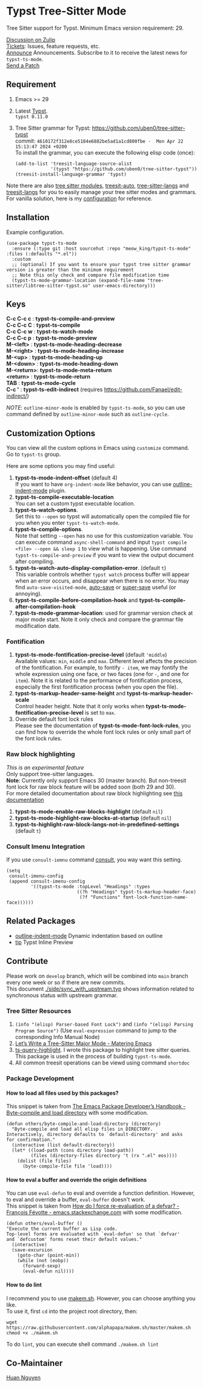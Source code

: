 # Typst Tree-Sitter Mode

Tree Sitter support for Typst. Minimum Emacs version requirement: 29.  

[Discussion on Zulip](https://meow-place.zulipchat.com/)  
[Tickets](https://todo.sr.ht/~meow_king/typst-ts-mode): Issues, feature requests, etc.  
[Announce](https://lists.sr.ht/~meow_king/typst-ts-mode-announce) Announcements. Subscribe to it to receive the latest news for `typst-ts-mode`.  
[Send a Patch](https://lists.sr.ht/~meow_king/typst-ts-mode-dev)  

## Requirement

1. Emacs >= 29

2. Latest [Typst](https://github.com/typst/typst).  
`typst 0.11.0`

3. Tree Sitter grammar for Typst: https://github.com/uben0/tree-sitter-typst  
   commit: `4610172f312e8ce5184e6882be5ad1a1cd800fbe -  Mon Apr 22 15:13:47 2024 +0200`  
   To install the grammar, you can execute the following elisp code (once):  

   ``` emacs-lisp
   (add-to-list 'treesit-language-source-alist
                '(typst "https://github.com/uben0/tree-sitter-typst"))
   (treesit-install-language-grammar 'typst)
   ```

Note there are also [tree sitter modules](https://github.com/casouri/tree-sitter-module), [treesit-auto](https://github.com/renzmann/treesit-auto), [tree-sitter-langs](https://github.com/emacs-tree-sitter/tree-sitter-langs) and [treesit-langs](https://github.com/kiennq/treesit-langs) for you to easily manage your tree sitter modes and grammars. For vanilla solution, here is my [configuration](https://github.com/Ziqi-Yang/.emacs.d/blob/main/languages/l-treesit.el) for reference.

## Installation

Example configuration.
``` emacs-lisp
(use-package typst-ts-mode
  :ensure (:type git :host sourcehut :repo "meow_king/typst-ts-mode" :files (:defaults "*.el"))
  :custom
  ;; (optional) If you want to ensure your typst tree sitter grammar version is greater than the minimum requirement
  ;; Note this only check and compare file modification time
  (typst-ts-mode-grammar-location (expand-file-name "tree-sitter/libtree-sitter-typst.so" user-emacs-directory)))
```

## Keys

**C-c C-c c**   : **typst-ts-compile-and-preview**  
**C-c C-c C**   : **typst-ts-compile**  
**C-c C-c w**   : **typst-ts-watch-mode**  
**C-c C-c p**   : **typst-ts-mode-preview**  
**M-\<left\>**  : **typst-ts-mode-heading-decrease**  
**M-\<right\>** : **typst-ts-mode-heading-increase**  
**M-\<up\>**    : **typst-ts-mode-heading-up**  
**M-\<down\>**  : **typst-ts-mode-heading-down**  
**M-\<return\>**: **typst-ts-mode-meta-return**  
**\<return\>**  : **typst-ts-mode-return**  
**TAB**         : **typst-ts-mode-cycle**  
**C-c '**       : **typst-ts-edit-indirect** (requires <https://github.com/Fanael/edit-indirect/>)

*NOTE*: `outline-minor-mode` is enabled by `typst-ts-mode`, so you can use command 
defined by `outline-minor-mode` such as `outline-cycle`.

## Customization Options

You can view all the custom options in Emacs using `customize` command. Go to `typst-ts` group.  

Here are some options you may find useful:  
1. **typst-ts-mode-indent-offset** (default 4)  
   If you want to have `org-indent-mode` like behavior, you can use [outline-indent-mode](https://sr.ht/~meow_king/outline-indent-mode/) plugin.
2. **typst-ts-compile-executable-location**  
   You can set a custom typst executable location.
3. **typst-ts-watch-options**.  
   Set this to `--open` so typst will automatically open the compiled file for you when you enter `typst-ts-watch-mode`.
4. **typst-ts-compile-options**.  
   Note that setting `--open` has no use for this customization variable. You can execute command `async-shell-command` and input `typst compile <file> --open && sleep 1` to view what is happening. Use command `typst-ts-compile-and-preview` if you want to view the output document after compiling.
5. **typst-ts-watch-auto-display-compilation-error**. (default `t`)  
   This variable controls whether `typst watch` process buffer will appear when an error occurs, and disappear when there is no error.
   You may find `auto-save-visited-mode`, [auto-save](https://github.com/manateelazycat/auto-save) or [super-save](https://github.com/bbatsov/super-save) useful (or annoying).
6. **typst-ts-compile-before-compilation-hook** and **typst-ts-compile-after-compilation-hook**  
7. **typst-ts-mode-grammar-location**: used for grammar version check at major mode start. Note it only check and compare the grammar file modification date.

### Fontification
1. **typst-ts-mode-fontification-precise-level** (default `'middle`)  
   Available values: `min`, `middle` and `max`. Different level affects the precision
   of the fontification. For example, to fontify `- item`, we may fontify the whole expression
   using one face, or two faces (one for `-`, and one for `item`). Note it is related to the performance of fontification process, especially the first fontification process (when you open the file).  
2. **typst-ts-markup-header-same-height** and **typst-ts-markup-header-scale**  
   Control header height. Note that it only works when **typst-ts-mode-fontification-precise-level**
   is set to `max`.
3. Override default font lock rules  
   Please see the documentation of **typst-ts-mode-font-lock-rules**, you can find 
   how to override the whole font lock rules or only small part of the font lock
   rules.

### Raw block highlighting
_This is an experimental feature_  
Only support tree-sitter languages.  
**Note**: Currently only support Emacs 30 (master branch). But non-treesit font lock for raw block feature will be added soon (both 29 and 30).  
For more detailed documentation about raw block highlighting see 
[this documentation](./doc/raw-block-highlighing.md)  
1. **typst-ts-mode-enable-raw-blocks-highlight** (default `nil`)  
2. **typst-ts-mode-highlight-raw-blocks-at-startup** (default `nil`)  
3. **typst-ts-highlight-raw-block-langs-not-in-predefined-settings** (default `t`)  

### Consult Imenu Integration
If you use `consult-iemnu`
command [consult](https://github.com/minad/consult), you way want this setting.
``` emacs-lisp
(setq
 consult-imenu-config
 (append consult-imenu-config
         '((typst-ts-mode :topLevel "Headings" :types
                          ((?h "Headings" typst-ts-markup-header-face)
                           (?f "Functions" font-lock-function-name-face))))))
```

## Related Packages

+ [outline-indent-mode](https://sr.ht/~meow_king/outline-indent-mode/) Dynamic indentation based on outline
+ [tip](https://git.sr.ht/~mafty/tip) Typst Inline Preview 

## Contribute

Please work on `develop` branch, which will be combined into `main` branch every one week or so if there are new commits.  
This document [./side/sync_with_upstream.typ](./side/sync_with_upstream.typ) shows information related to synchronous status with upstream grammar.

### Tree Sitter Resources
1. `(info "(elisp) Parser-based Font Lock")` and `(info "(elisp) Parsing Program Source")` (Use `eval-expression` command to jump to the corresponding Info Manual Node)
2. [Let’s Write a Tree-Sitter Major Mode - Matering Emacs](https://www.masteringemacs.org/article/lets-write-a-treesitter-major-mode)
3. [ts-query-highlight](https://sr.ht/~meow_king/ts-query-highlight/). I wrote this package to highlight tree sitter queries. This package is used in the process of building `typst-ts-mode`.
4. All common treesit operations can be viewd using command `shortdoc`

### Package Development

#### How to load all files used by this packages?
This snippet is taken from [The Emacs Package Developer’s Handbook - Byte-compile and load directory](https://github.com/alphapapa/emacs-package-dev-handbook?tab=readme-ov-file#byte-compile-and-load-directory) with some modification.

```emacs-lisp
(defun others/byte-compile-and-load-directory (directory)
  "Byte-compile and load all elisp files in DIRECTORY.
Interactively, directory defaults to `default-directory' and asks
for confirmation."
  (interactive (list default-directory))
  (let* ((load-path (cons directory load-path))
         (files (directory-files directory 't (rx ".el" eos))))
    (dolist (file files)
      (byte-compile-file file 'load))))
```
#### How to eval a buffer and override the origin definitions
You can use `eval-defun` to eval and override a function definition. However, to eval and override a buffer, `eval-buffer` doesn't work.  
This snippet is taken from [How do I force re-evaluation of a defvar? - François Févotte - emacs.stackexchange.com](https://emacs.stackexchange.com/a/2302) with some modification.

```emacs-lisp
(defun others/eval-buffer ()
"Execute the current buffer as Lisp code.
Top-level forms are evaluated with `eval-defun' so that `defvar'
and `defcustom' forms reset their default values."
  (interactive)
  (save-excursion
    (goto-char (point-min))
    (while (not (eobp))
      (forward-sexp)
      (eval-defun nil))))
```

#### How to do lint
I recommend you to use [makem.sh](https://github.com/alphapapa/makem.sh). However, you can choose anything you like.   
To use it, first `cd` into the project root directory, then: 
```emacs-lisp
wget https://raw.githubusercontent.com/alphapapa/makem.sh/master/makem.sh
chmod +x ./makem.sh
```
To do `lint`, you can execute shell command `./makem.sh lint`

## Co-Maintainer

[Huan Nguyen](https://sr.ht/~huan)
